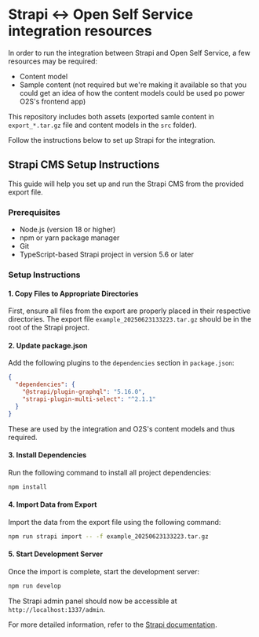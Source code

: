 # Strapi <-> Open Self Service integration resources

In order to run the integration between Strapi and Open Self Service, a few resources may be required:

* Content model 
* Sample content (not required but we're making it available so that you could get an idea of how the content models could be used po power O2S's frontend app)

This repository includes both assets (exported samle content in `export_*.tar.gz` file and content models in the `src` folder).

Follow the instructions below to set up Strapi for the integration.

## Strapi CMS Setup Instructions

This guide will help you set up and run the Strapi CMS from the provided export file.

### Prerequisites

- Node.js (version 18 or higher)
- npm or yarn package manager
- Git
- TypeScript-based Strapi project in version 5.6 or later

### Setup Instructions

#### 1. Copy Files to Appropriate Directories

First, ensure all files from the export are properly placed in their respective directories. The export file `example_20250623133223.tar.gz` should be in the root of the Strapi project.

#### 2. Update package.json

Add the following plugins to the `dependencies` section in `package.json`:

```json
{
  "dependencies": {
    "@strapi/plugin-graphql": "5.16.0",
    "strapi-plugin-multi-select": "^2.1.1"
  }
}
```

These are used by the integration and O2S's content models and thus required.

#### 3. Install Dependencies

Run the following command to install all project dependencies:

```bash
npm install
```

#### 4. Import Data from Export

Import the data from the export file using the following command:

```bash
npm run strapi import -- -f example_20250623133223.tar.gz
```

#### 5. Start Development Server

Once the import is complete, start the development server:

```bash
npm run develop
```

The Strapi admin panel should now be accessible at `http://localhost:1337/admin`.


For more detailed information, refer to the [Strapi documentation](https://docs.strapi.io/). 
